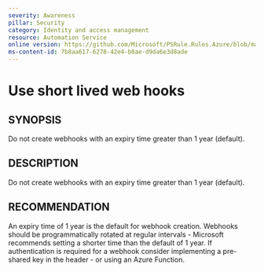 ```yaml
---
severity: Awareness
pillar: Security
category: Identity and access management
resource: Automation Service
online version: https://github.com/Microsoft/PSRule.Rules.Azure/blob/main/docs/rules/en/Azure.Automation.WebHookExpiry.md
ms-content-id: 7b8aa617-6278-42e4-b8ae-d9da6e3d8ade
---
```


# Use short lived web hooks

## SYNOPSIS

Do not create webhooks with an expiry time greater than 1 year (default).

## DESCRIPTION

Do not create webhooks with an expiry time greater than 1 year (default).

## RECOMMENDATION

An expiry time of 1 year is the default for webhook creation.
Webhooks should be programmatically rotated at regular intervals - Microsoft recommends setting a shorter time than the default of 1 year.
If authentication is required for a webhook consider implementing a pre-shared key in the header - or using an Azure Function.
